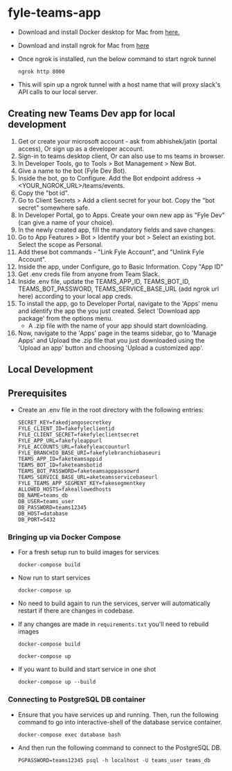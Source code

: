 # fyle-teams-app #

* Download and install Docker desktop for Mac from [here.](https://www.docker.com/products/docker-desktop)

* Download and install ngrok for Mac from [here](https://ngrok.com/download)

* Once ngrok is installed, run the below command to start ngrok tunnel
    ```
    ngrok http 8000
    ```

* This will spin up a ngrok tunnel with a host name that will proxy slack's API calls to our local server.

## Creating new Teams Dev app for local development ##
1. Get or create your microsoft account - ask from abhishek/jatin (portal access), Or sign up as a developer account.
2. Sign-in to teams desktop client, Or can also use to ms teams in browser.
4. In Developer Tools, go to Tools > Bot Management > New Bot.
5. Give a name to the bot (Fyle Dev Bot).
6. Inside the bot, go to Configure. Add the Bot endpoint address -> <YOUR_NGROK_URL>/teams/events.
7. Copy the "bot id".
8. Go to Client Secrets > Add a client secret for your bot. Copy the "bot secret" somewhere safe.
9. In Developer Portal, go to Apps. Create your own new app as "Fyle Dev" (can give a name of your choice).
10. In the newly created app, fill the mandatory fields and save changes.
11. Go to App Features > Bot > Identify your bot > Select an existing bot. Select the scope as Personal. 
12. Add these bot commands - "Link Fyle Account", and "Unlink Fyle Account".
13. Inside the app, under Configure, go to Basic Information. Copy "App ID"
14. Get .env creds file from anyone from Team Slack. 
15. Inside .env file, update the TEAMS_APP_ID, TEAMS_BOT_ID, TEAMS_BOT_PASSWORD, TEAMS_SERVICE_BASE_URL (add ngrok url here) according to your local app creds.
16. To install the app, go to Developer Portal, navigate to the 'Apps' menu and identify the app the you just created. Select 'Download app package' from the options menu.
    - A .zip file with the name of your app should start downloading.
17. Now, navigate to the 'Apps' page in the teams sidebar, go to 'Manage Apps' and Upload the .zip file that you just downloaded using the 'Upload an app' button and choosing 'Upload a customized app'.

## Local Development ##

## Prerequisites ##

* Create an .env file in the root directory with the following entries:

    ```
    SECRET_KEY=fakedjangosecretkey
    FYLE_CLIENT_ID=fakefyleclientid
    FYLE_CLIENT_SECRET=fakefyleclientsecret
    FYLE_APP_URL=fakefyleappurl
    FYLE_ACCOUNTS_URL=fakefyleaccounturl
    FYLE_BRANCHIO_BASE_URI=fakefylebranchiobaseuri
    TEAMS_APP_ID=faketeamsappid
    TEAMS_BOT_ID=faketeamsbotid
    TEAMS_BOT_PASSWORD=faketeamsapppassowrd
    TEAMS_SERVICE_BASE_URL=aketeamsservicebaseurl
    FYLE_TEAMS_APP_SEGMENT_KEY=fakesegmentkey
    ALLOWED_HOSTS=fakeallowedhosts
    DB_NAME=teams_db
    DB_USER=teams_user
    DB_PASSWORD=teams12345
    DB_HOST=database
    DB_PORT=5432
    ```

### Bringing up via Docker Compose ###

* For a fresh setup run to build images for services
    ```
    docker-compose build
    ```

* Now run to start services
    ```
    docker-compose up
    ```

* No need to build again to run the services, server will automatically restart if there are changes in codebase.

* If any changes are made in `requirements.txt` you'll need to rebuild images
    ```
    docker-compose build
    
    docker-compose up
    ```

* If you want to build and start service in one shot

    ```
    docker-compose up --build
    ```


### Connecting to PostgreSQL DB container ###

* Ensure that you have services up and running. Then, run the following command to go into interactive-shell of the database service container.
    ```
    docker-compose exec database bash
    ```
    
* And then run the following command to connect to the PostgreSQL DB.
    ```
    PGPASSWORD=teams12345 psql -h localhost -U teams_user teams_db
    ```

